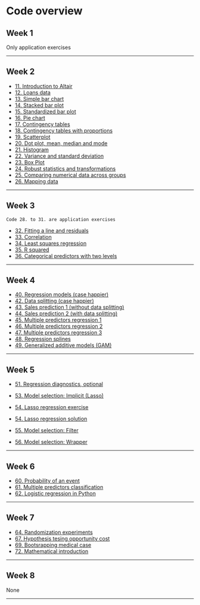 # Code overview

## Week 1

Only application exercises

---

## Week 2

- [11. Introduction to Altair](../code/11-altair_introduction_p.ipynb)
- [12. Loans data](../code/12-data-overview.ipynb)
- [13. Simple bar chart](../code/13-bar-chart-altair.ipynb)
- [14. Stacked bar plot](../code/14-stacked-bar-chart-altair.ipynb)
- [15. Standardized bar plot](../code/15-standardized-bar-chart-altair.ipynb)
- [16. Pie chart](../code/16-pie-charts-altair.ipynb)
- [17. Contingency tables](../code/17-contingency-table.ipynb)
- [18. Contingency tables with proportions](../code/18-row-column-proportions.ipynb)
- [19. Scatterplot](../code/19-scatterplot-paired-data-altair.ipynb)
- [20. Dot plot, mean, median and mode](../code/20-dot-plots-mean-altair.ipynb)
- [21. Histogram ](../code/21-histograms-altair.ipynb)
- [22. Variance and standard deviation](../code/22-histograms-kernel-density-altair.ipynb)
- [23. Box Plot](../code/23-box-plot-altair.ipynb)
- [24. Robust statistics and transformations](../code/24-transforming-data-altair.ipynb)
- [25. Comparing numerical data across groups](../code/25-comparisons-across-groups-altair.ipynb)
- [26. Mapping data](../code/26-mapping-data-altair.ipynb)

---

## Week 3

```{note}
Code 28. to 31. are application exercises 
```

- [32. Fitting a line and residuals](../code/32-fitting.ipynb)
- [33. Correlation](../code/33-correlation.ipynb)
- [34. Least squares regression](../code/34-least-squares.ipynb)
- [35. R squared](../code/35-strength-fit.ipynb)
- [36. Categorical predictors with two levels](../code/36-categorical.ipynb)


---

## Week 4

- [40. Regression models (case happier)](../code/40-ds-happy-scikit.ipynb)
- [42. Data splitting (case happier)](../code/42-ds-happy-scikit-splitting.ipynb)
- [43. Sales prediction 1 (without data splitting)](../code/43-sales.ipynb)
- [44. Sales prediction 2 (with data splitting)](../code/44-sales.ipynb)
- [45. Multiple predictors regression 1](../code/45-multiple.ipynb)
- [46. Multiple predictors regression 2](../code/46-multiple.ipynb)
- [47. Multiple predictors regression 3](../code/47-multiple.ipynb)
- [48. Regression splines](../code/48-splines.ipynb)
- [49. Generalized additive models (GAM)](../code/49-gam.ipynb)

---

## Week 5

- [51. Regression diagnostics, optional](../code/51-diagnostics.ipynb)


- [53. Model selection: Implicit (Lasso)](../code/53-implicit.ipynb)
- [54. Lasso regression exercise](../code/54-lasso-c.ipynb)
- [54. Lasso regression solution](../code/54-lasso.ipynb)
- [55. Model selection: Filter](../code/55-filter.ipynb)
- [56. Model selection: Wrapper](../code/56-wrapper.ipynb)

---

## Week 6

- [60. Probability of an event](../code/60-logistic.ipynb)
- [61. Multiple predictors classification](../code/61-logistic.ipynb)
- [62. Logistic regression in Python](../code/62-logistic-online.ipynb)

---

## Week 7

- [64. Randomization experiments](../code/64-discrimination.ipynb)
- [67. Hypothesis tesing opportunity cost ](../code/67-opportunity.ipynb)
- [69. Bootsrapping medical case](../code/69-medical-case.ipynb)
- [72. Mathematical introduction](../code/72-mathematical.ipynb)

---

## Week 8

None

---